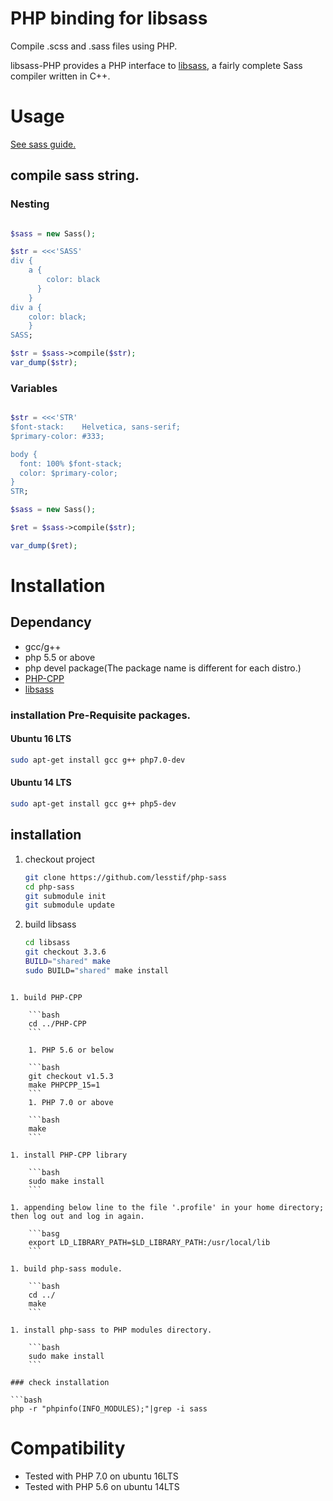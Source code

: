 # PHP binding for libsass

Compile .scss and .sass files using PHP.

libsass-PHP provides a PHP interface to [libsass](https://github.com/sass/libsass), a fairly complete Sass compiler written in C++.


# Usage

[See sass guide.](http://sass-lang.com/guide)

## compile sass string.

### Nesting

```php

$sass = new Sass();

$str = <<<'SASS'
div { 
    a { 
        color: black
      }
    }
div a {  
    color: black; 
    }
SASS;

$str = $sass->compile($str);
var_dump($str);
```

### Variables

```php

$str = <<<'STR'
$font-stack:    Helvetica, sans-serif;
$primary-color: #333;

body {
  font: 100% $font-stack;
  color: $primary-color;
}
STR;

$sass = new Sass();

$ret = $sass->compile($str);

var_dump($ret);
```

# Installation

## Dependancy

* gcc/g++
* php 5.5 or above
* php devel package(The package name is different for each distro.)
* [PHP-CPP](https://github.com/CopernicaMarketingSoftware/PHP-CPP)
* [libsass](https://github.com/sass/libsass)

### installation Pre-Requisite packages.

#### Ubuntu 16 LTS

```bash
sudo apt-get install gcc g++ php7.0-dev
```

#### Ubuntu 14 LTS

```bash
sudo apt-get install gcc g++ php5-dev
```

## installation

1. checkout project

    ```bash
    git clone https://github.com/lesstif/php-sass
    cd php-sass
    git submodule init
    git submodule update
    ```

1. build libsass

    ```bash
    cd libsass
    git checkout 3.3.6
    BUILD="shared" make
    sudo BUILD="shared" make install
```

1. build PHP-CPP

    ```bash
    cd ../PHP-CPP
    ```

    1. PHP 5.6 or below

    ```bash
    git checkout v1.5.3
    make PHPCPP_15=1
    ```
    1. PHP 7.0 or above

    ```bash
    make
    ```

1. install PHP-CPP library

    ```bash
    sudo make install
    ```

1. appending below line to the file '.profile' in your home directory; then log out and log in again.

    ```basg
    export LD_LIBRARY_PATH=$LD_LIBRARY_PATH:/usr/local/lib
    ```

1. build php-sass module.

    ```bash
    cd ../
    make
    ```

1. install php-sass to PHP modules directory.
    
    ```bash
    sudo make install
    ```

### check installation

```bash
php -r "phpinfo(INFO_MODULES);"|grep -i sass
```

# Compatibility

* Tested with PHP 7.0 on ubuntu 16LTS
* Tested with PHP 5.6 on ubuntu 14LTS



